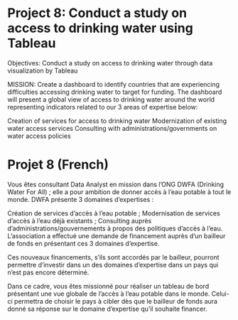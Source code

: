 # Project 8: Conduct a study on access to drinking water using Tableau
Objectives: Conduct a study on access to drinking water through data visualization by Tableau

MISSION: Create a dashboard to identify countries that are experiencing difficulties accessing drinking water to target for funding. The dashboard will present a global view of access to drinking water around the world representing indicators related to our 3 areas of expertise below:

Creation of services for access to drinking water
Modernization of existing water access services
Consulting with administrations/governments on water access policies




# Projet 8 (French) 
Vous êtes consultant Data Analyst en mission dans l’ONG DWFA (Drinking Water For All) ; elle a pour ambition de donner accès à l’eau potable à tout le monde.
DWFA présente 3 domaines d’expertises :

Création de services d’accès à l’eau potable ;
Modernisation de services d’accès à l’eau déjà existants ;
Consulting auprès d’administrations/gouvernements à propos des politiques d’accès à l’eau.
L’association a effectué une demande de financement auprès d’un bailleur de fonds en présentant ces 3 domaines d’expertise. 

Ces nouveaux financements, s’ils sont accordés par le bailleur, pourront permettre d’investir dans un des domaines d’expertise dans un pays qui n’est pas encore déterminé.

Dans ce cadre, vous êtes missionné pour réaliser un tableau de bord présentant une vue globale de l’accès à l’eau potable dans le monde. Celui-ci permettra de choisir le pays à cibler dès que le bailleur de fonds aura donné sa réponse sur le domaine d’expertise qu’il souhaite financer.
